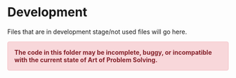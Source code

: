 # Development
Files that are in development stage/not used files will go here. 
<div style = "color: #842029;background-color: #f8d7da;border: 1px solid #f5c2c7;display: block;padding: 15px;border-radius: 4px;"><strong>The code in this folder may be incomplete, buggy, or incompatible with the current state of Art of Problem Solving.</strong></div>
